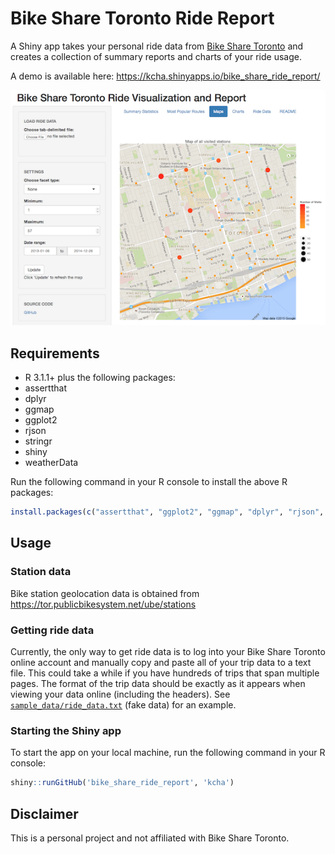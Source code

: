 # Bike Share Toronto Ride Report

A Shiny app takes your personal ride data from [Bike Share Toronto](https://www.bikesharetoronto.com/) 
and creates a collection of summary reports and charts of your ride usage.

A demo is available here: https://kcha.shinyapps.io/bike_share_ride_report/

![screenshot](screenshot.png)

## Requirements
 * R 3.1.1+ plus the following packages:
  * assertthat
  * dplyr
  * ggmap
  * ggplot2
  * rjson
  * stringr
  * shiny
  * weatherData

Run the following command in your R console to install the above R packages:
```r
install.packages(c("assertthat", "ggplot2", "ggmap", "dplyr", "rjson", "stringr", "shiny", "weatherData"))
```

## Usage

### Station data

Bike station geolocation data is obtained from https://tor.publicbikesystem.net/ube/stations

### Getting ride data

Currently, the only way to get ride data is to log into your Bike Share Toronto
online account and manually copy and paste all of your trip data to a text file. 
This could take a while if you have hundreds of trips that span multiple pages.
The format of the trip data should be exactly as it appears when viewing your 
data online (including the headers). 
See [`sample_data/ride_data.txt`](https://github.com/kcha/bike_share_ride_report/blob/master/sample_data/ride_data.txt) (fake data) for an example.

### Starting the Shiny app

To start the app on your local machine, run the following command in your R console:
```r
shiny::runGitHub('bike_share_ride_report', 'kcha')
```

## Disclaimer
This is a personal project and not affiliated with Bike Share Toronto.
